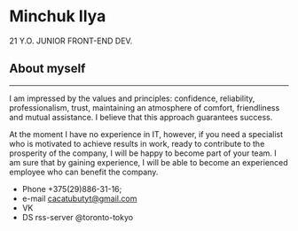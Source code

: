 # Minchuk Ilya

21 Y.O. JUNIOR FRONT-END DEV.



## About myself
---
I am impressed by the values and principles: confidence, reliability, professionalism, trust, maintaining an atmosphere of comfort, friendliness and mutual assistance. I believe that this approach guarantees success.


At the moment I have no experience in IT, however, if you need a specialist who is motivated to achieve results in work, ready to contribute to the prosperity of the company, I will be happy to become part of your team. I am sure that by gaining experience, I will be able to become an experienced employee who can benefit the company.


* Phone +375(29)886-31-16;
* e-mail cacatubutyt@gmail.com
* VK
* DS rss-server @toronto-tokyo